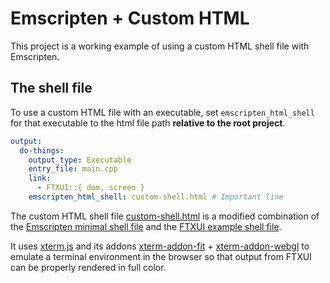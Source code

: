 # Emscripten + Custom HTML

This project is a working example of using a custom HTML shell file with Emscripten.

## The shell file

To use a custom HTML file with an executable, set `emscripten_html_shell` for that
executable to the html file path **relative to the root project**.

``` yaml
output:
  do-things:
    output_type: Executable
    entry_file: main.cpp
    link:
      - FTXUI::{ dom, screen }
    emscripten_html_shell: custom-shell.html # Important line
```

The custom HTML shell file [custom-shell.html](https://emscripten.org/docs/tools_reference/emcc.html#emcc-shell-file) is a modified combination of the
[Emscripten minimal shell file](https://github.com/emscripten-core/emscripten/blob/main/src/shell_minimal.html)
and the [FTXUI example shell file](https://github.com/ArthurSonzogni/FTXUI/blob/master/examples/index.html).

It uses [xterm.js](https://www.npmjs.com/package/xterm)
and its addons [xterm-addon-fit](https://www.npmjs.com/package/xterm-addon-fit) +
[xterm-addon-webgl](https://www.npmjs.com/package/xterm-addon-webgl)
to emulate a terminal environment in the browser so that output from FTXUI can be properly rendered
in full color.
